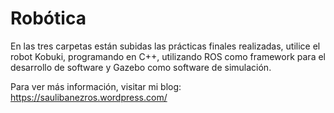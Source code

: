 # Robótica

En las tres carpetas están subidas las prácticas finales realizadas, utilice el robot Kobuki, programando en C++, utilizando ROS como framework para el desarrollo de software y Gazebo como software de simulación.

Para ver más información, visitar mi blog: https://saulibanezros.wordpress.com/
